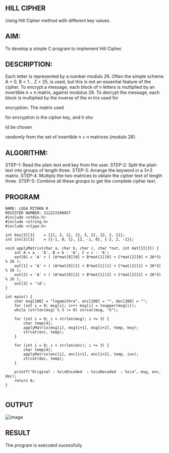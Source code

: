 ## HILL CIPHER
Using Hill Cipher method with different key values.

## AIM:
To develop a simple C program to implement Hill Cipher.

## DESCRIPTION:

Each letter is represented by a number modulo 26. Often the simple scheme A = 0, B
= 1... Z = 25, is used, but this is not an essential feature of the cipher. To encrypt a message, each block of n letters is  multiplied by an invertible n × n matrix, against modulus 26. To
decrypt the message, each block is multiplied by the inverse of the m trix used for
 
encryption. The matrix used
 
for encryption is the cipher key, and it sho
 
ld be chosen
 
randomly from the set of invertible n × n matrices (modulo 26).


## ALGORITHM:

STEP-1: Read the plain text and key from the user. STEP-2: Split the plain text into groups of length three. STEP-3: Arrange the keyword in a 3*3 matrix.
STEP-4: Multiply the two matrices to obtain the cipher text of length three.
STEP-5: Combine all these groups to get the complete cipher text.

## PROGRAM 

```
NAME: LOGA MITHRA R
REGISTER NUMBER: 212223100027
#include <stdio.h>
#include <string.h>
#include <ctype.h>

int key[3][3]    = {{1, 2, 1}, {2, 3, 2}, {2, 2, 1}};
int inv[3][3]    = {{-1, 0, 1}, {2, -1, 0}, {-2, 2, -1}};

void applyMatrix(char a, char b, char c, char *out, int mat[3][3]) {
    int A = a - 'A', B = b - 'A', C = c - 'A';
    out[0] = 'A' + ( (A*mat[0][0] + B*mat[1][0] + C*mat[2][0] + 26*3) % 26 );
    out[1] = 'A' + ( (A*mat[0][1] + B*mat[1][1] + C*mat[2][1] + 26*3) % 26 );
    out[2] = 'A' + ( (A*mat[0][2] + B*mat[1][2] + C*mat[2][2] + 26*3) % 26 );
    out[3] = '\0';
}

int main() {
    char msg[100] = "logamithra", enc[100] = "", dec[100] = "";
    for (int i = 0; msg[i]; i++) msg[i] = toupper(msg[i]);
    while (strlen(msg) % 3 != 0) strcat(msg, "X");

    for (int i = 0; i < strlen(msg); i += 3) {
        char temp[4];
        applyMatrix(msg[i], msg[i+1], msg[i+2], temp, key);
        strcat(enc, temp);
    }

    for (int i = 0; i < strlen(enc); i += 3) {
        char temp[4];
        applyMatrix(enc[i], enc[i+1], enc[i+2], temp, inv);
        strcat(dec, temp);
    }

    printf("Original : %s\nEncoded  : %s\nDecoded  : %s\n", msg, enc, dec);
    return 0;
}


```
## OUTPUT

![image](https://github.com/user-attachments/assets/1a072622-e54e-4ebe-96da-1fdb08e0d61b)

## RESULT
The program is executed sucessfully
